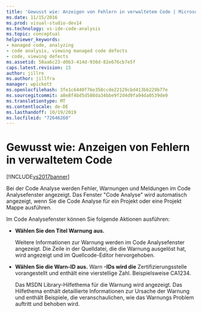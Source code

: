 ```yaml
---
title: 'Gewusst wie: Anzeigen von Fehlern in verwaltetem Code | Microsoft-Dokumentation'
ms.date: 11/15/2016
ms.prod: visual-studio-dev14
ms.technology: vs-ide-code-analysis
ms.topic: conceptual
helpviewer_keywords:
- managed code, analyzing
- code analysis, viewing managed code defects
- code, viewing defects
ms.assetid: 58aa6c23-d0b3-414d-930d-82e676cb7e5f
caps.latest.revision: 15
author: jillre
ms.author: jillfra
manager: wpickett
ms.openlocfilehash: 3fe1c6440f76e358ccde22129cbd413bb229b77e
ms.sourcegitcommit: a8e8f4bd5d508da34bbe9f2d4d9fa94da0539de0
ms.translationtype: MT
ms.contentlocale: de-DE
ms.lasthandoff: 10/19/2019
ms.locfileid: "72646260"
---
```

# <a name="how-to-view-managed-code-defects"></a>Gewusst wie: Anzeigen von Fehlern in verwaltetem Code
[!INCLUDE[vs2017banner](../includes/vs2017banner.md)]

Bei der Code Analyse werden Fehler, Warnungen und Meldungen im Code Analysefenster angezeigt. Das Fenster "Code Analyse" wird automatisch angezeigt, wenn Sie die Code Analyse für ein Projekt oder eine Projekt Mappe ausführen.

 Im Code Analysefenster können Sie folgende Aktionen ausführen:

- **Wählen Sie den Titel Warnung aus.**

     Weitere Informationen zur Warnung werden im Code Analysefenster angezeigt. Die Zeile in der Quelldatei, die die Warnung ausgelöst hat, wird angezeigt und im Quellcode-Editor hervorgehoben.

- **Wählen Sie die Warn-ID aus.** Warn **-IDs wird die** Zertifizierungsstelle vorangestellt und enthält eine vierstellige Zahl. Beispielsweise CA1234.

     Das MSDN Library-Hilfethema für die Warnung wird angezeigt. Das Hilfethema enthält detaillierte Informationen zur Ursache der Warnung und enthält Beispiele, die veranschaulichen, wie das Warnungs Problem auftritt und behoben wird.
